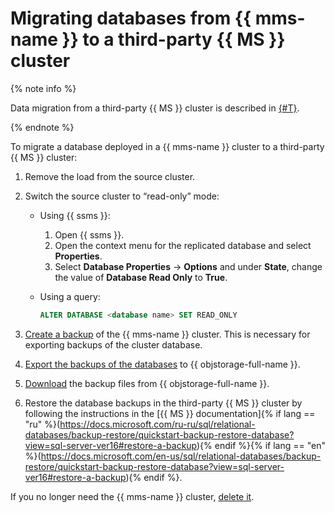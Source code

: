 # Migrating databases from {{ mms-name }} to a third-party {{ MS }} cluster

{% note info %}

Data migration from a third-party {{ MS }} cluster is described in [{#T}](../../managed-sqlserver/tutorials/data-migration.md).

{% endnote %}

To migrate a database deployed in a {{ mms-name }} cluster to a third-party {{ MS }} cluster:

1. Remove the load from the source cluster.
1. Switch the source cluster to <q>read-only</q> mode:

   * Using {{ ssms }}:

      1. Open {{ ssms }}.
      1. Open the context menu for the replicated database and select **Properties**.
      1. Select **Database Properties** → **Options** and under **State**, change the value of **Database Read Only** to **True**.

   * Using a query:

      ```sql
      ALTER DATABASE <database name> SET READ_ONLY
      ```

1. [Create a backup](../../managed-sqlserver/operations/cluster-backups.md#create-backup) of the {{ mms-name }} cluster. This is necessary for exporting backups of the cluster database.
1. [Export the backups of the databases](../../managed-sqlserver/operations/cluster-backups.md#objstorage-export) to {{ objstorage-full-name }}.
1. [Download](../../storage/operations/objects/download.md) the backup files from {{ objstorage-full-name }}.
1. Restore the database backups in the third-party {{ MS }} cluster by following the instructions in the [{{ MS }} documentation]{% if lang == "ru" %}(https://docs.microsoft.com/ru-ru/sql/relational-databases/backup-restore/quickstart-backup-restore-database?view=sql-server-ver16#restore-a-backup){% endif %}{% if lang == "en" %}(https://docs.microsoft.com/en-us/sql/relational-databases/backup-restore/quickstart-backup-restore-database?view=sql-server-ver16#restore-a-backup){% endif %}.

If you no longer need the {{ mms-name }} cluster, [delete it](../../managed-sqlserver/operations/cluster-delete.md).
